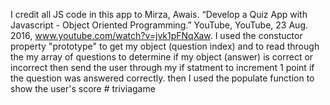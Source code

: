 I credit all JS code in this app to Mirza, Awais. “Develop a Quiz App with Javascript - Object Oriented Programming.” YouTube, YouTube, 23 Aug. 2016, www.youtube.com/watch?v=jvk1pFNqXaw. I used the constuctor property "prototype" to get my object (question index) and to read through the my array of questions to determine if my object (answer) is correct or incorrect then send the user through my if statment to increment 1 point if the question was answered correctly. then I used the populate function to show the user's score   # triviagame